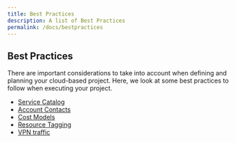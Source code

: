 ```yaml
---
title: Best Practices
description: A list of Best Practices
permalink: /docs/bestpractices
---
```


## Best Practices

There are important considerations to take into account when defining and planning your cloud-based project.
Here, we look at some best practices to follow when executing your project.

*  [Service Catalog](bestpractices/servicecatalog)
*  [Account Contacts](bestpractices/contacts)
*  [Cost Models](bestpractices/costmodels)
*  [Resource Tagging](bestpractices/tagging)
*  [VPN traffic](bestpractices/vpn)
